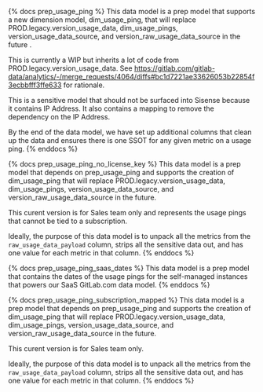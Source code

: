 {% docs prep_usage_ping %}
This data model is a prep model that supports a new dimension model, dim_usage_ping, that will replace PROD.legacy.version_usage_data, dim_usage_pings, version_usage_data_source, and version_raw_usage_data_source in the future . 

This is currently a WIP but inherits a lot of code from PROD.legacy.version_usage_data. See https://gitlab.com/gitlab-data/analytics/-/merge_requests/4064/diffs#bc1d7221ae33626053b22854f3ecbbfff3ffe633 for rationale. 

This is a sensitive model that should not be surfaced into Sisense because it contains IP Address. It also contains a mapping to remove the dependency on the IP Address. 

By the end of the data model, we have set up additional columns that clean up the data and ensures there is one SSOT for any given metric on a usage ping. 
{% enddocs %}


{% docs prep_usage_ping_no_license_key %}
This data model is a prep model that depends on prep_usage_ping and supports the creation of dim_usage_ping that will replace PROD.legacy.version_usage_data, dim_usage_pings, version_usage_data_source, and version_raw_usage_data_source in the future. 

This curent version is for Sales team only and represents the usage pings that cannot be tied to a subscription. 

Ideally, the purpose of this data model is to unpack all the metrics from the `raw_usage_data_payload` column, strips all the sensitive data out, and has one value for each metric in that column. 
{% enddocs %}


{% docs prep_usage_ping_saas_dates %}
This data model is a prep model that contains the dates of the usage pings for the self-managed instances that powers our SaaS GitLab.com data model. 
{% enddocs %}

{% docs prep_usage_ping_subscription_mapped %}
This data model is a prep model that depends on prep_usage_ping and supports the creation of dim_usage_ping that will replace PROD.legacy.version_usage_data, dim_usage_pings, version_usage_data_source, and version_raw_usage_data_source in the future. 

This curent version is for Sales team only. 

Ideally, the purpose of this data model is to unpack all the metrics from the `raw_usage_data_payload` column, strips all the sensitive data out, and has one value for each metric in that column. 
{% enddocs %}
